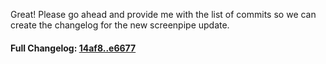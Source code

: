 Great! Please go ahead and provide me with the list of commits so we can create the changelog for the new screenpipe update.

#### **Full Changelog:** [14af8..e6677](https://github.com/mediar-ai/screenpipe/compare/14af8..e6677)

